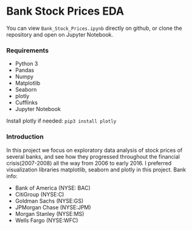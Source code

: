 # Bank Stock Prices EDA

You can view `Bank_Stock_Prices.ipynb` directly on github, or clone the repository and open on Jupyter Notebook.

### Requirements
* Python 3
* Pandas
* Numpy
* Matplotlib
* Seaborn
* plotly
* Cufflinks
* Jupyter Notebook

Install plotly if needed: `pip3 install plotly`

### Introduction
In this project we focus on exploratory data analysis of stock prices of several banks, and see how they progressed throughout the financial crisis(2007-2008) all the way from 2006 to early 2016. I preferred visualization libraries matplotlib, seaborn and plotly in this project.
Bank info:
 * Bank of America (NYSE: BAC)
 * CitiGroup (NYSE:C)
 * Goldman Sachs (NYSE:GS)
 * JPMorgan Chase (NYSE:JPM)
 * Morgan Stanley (NYSE:MS)
 * Wells Fargo (NYSE:WFC)


